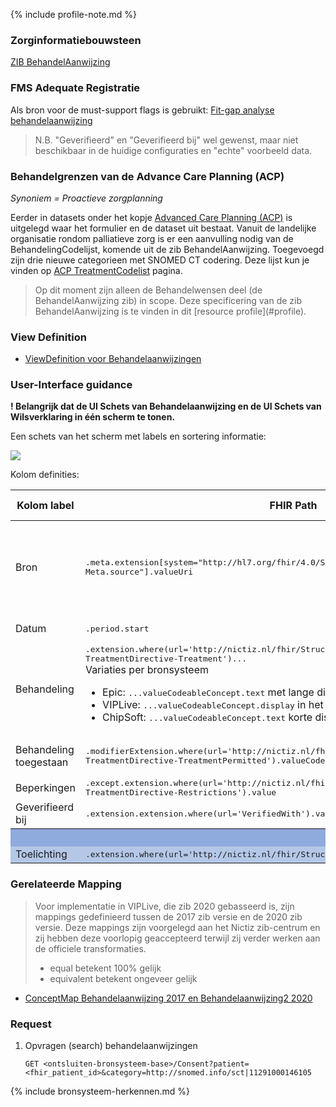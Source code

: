 {% include profile-note.md %}

### Zorginformatiebouwsteen

[ZIB BehandelAanwijzing](https://zibs.nl/wiki/BehandelAanwijzing-v3.1(2017NL))

### FMS Adequate Registratie

Als bron voor de must-support flags is gebruikt: [Fit-gap analyse behandelaanwijzing](https://amigo.nictiz.nl/uploads/7d857f79-4b79-4732-a1dd-2756bf4cdd24/fit_gap_analyse_Behandelaanwijzing.pdf)

<blockquote class="stu-note" markdown="1">
N.B. "Geverifieerd" en "Geverifieerd bij" wel gewenst, maar niet beschikbaar in de huidige configuraties en "echte" voorbeeld data.
</blockquote>

### Behandelgrenzen van de Advance Care Planning (ACP)

*Synoniem = Proactieve zorgplanning*

Eerder in datasets onder het kopje [Advanced Care Planning (ACP)](datasets.html#advanced-care-planning) is uitgelegd waar het formulier en de dataset uit bestaat. 
Vanuit de landelijke organisatie rondom palliatieve zorg is er een aanvulling nodig van de BehandelingCodelijst, komende uit de zib BehandelAanwijzing. Toegevoegd zijn drie nieuwe categorieen met SNOMED CT codering. Deze lijst kun je vinden op [ACP TreatmentCodelist](ValueSet-ACPTreatmentCodelist.html) pagina.

<blockquote class="stu-note" markdown="1">
Op dit moment zijn alleen de Behandelwensen deel (de BehandelAanwijzing zib) in scope. Deze specificering van de zib BehandelAanwijzing is te vinden in dit [resource profile](#profile).
</blockquote>

### View Definition

* [ViewDefinition voor Behandelaanwijzingen](ViewDefinition-Behandelaanwijzingen.json)

### User-Interface guidance
**! Belangrijk dat de UI Schets van Behandelaanwijzing en de UI Schets van Wilsverklaring in één scherm te tonen.**

Een schets van het scherm met labels en sortering informatie:
<div style="clear:both;"><img src="UI-Schets-BehandelAanwijzingenWilsverklaring1.png" class="figure-img img-responsive img-rounded center-block"></div>

Kolom definities:
<table class="grid">
  <thead>
    <th>Kolom label</th>
    <th width="25%">FHIR Path</th>
    <th>FHIR Type</th>
    <th>Zib element</th>
    <th>Toelichting of regels</th>
  </thead>
  <tbody>
    <tr>
      <td>Bron</td>
      <td><samp>.meta.extension[system="http://hl7.org/fhir/4.0/StructureDefinition/extension-Meta.source"].valueUri</samp></td>
      <td><code>string</code></td>
      <td><i>nvt</i></td>
      <td>Lookup adhv uri (AGB-Z of OID) <code>&lt;adressering-base&gt;/Organization?identifier=&lt;.meta.tag.code&gt;</code> en gebruik dan <code>Organization.name</code></td>
    </tr>  
    <tr>
      <td>Datum</td>
      <td><samp>.period.start​</samp></td>
      <td><code>dateTime</code></td>
      <td></td>
      <td>Kunnen vage datums zijn.</td>
    </tr>
    <tr>
      <td>Behandeling</td>
      <td><samp>.extension.where(url='http://nictiz.nl/fhir/StructureDefinition/zib-TreatmentDirective-Treatment')...</samp><br/>
      Variaties per bronsysteem<ul><li>Epic: <samp>...valueCodeableConcept.text</samp> met lange display</li> 
      <li>VIPLive: <samp>...valueCodeableConcept.display</samp> in het Engels</li> 
      <li>ChipSoft: <samp>...valueCodeableConcept.text</samp> korte display met hoofdletters</li></ul></td>
      <td><code>string</code></td>
      <td></td>
      <td></td>
    </tr>
    <tr>
      <td>Behandeling toegestaan</td>
      <td><samp>.modifierExtension.where(url='http://nictiz.nl/fhir/StructureDefinition/zib-TreatmentDirective-TreatmentPermitted').valueCodeableConcept.coding.display</samp></td>
      <td><code>string</code></td>
      <td>BehandelingToegestaan</td>
      <td>Zie UI schets voor icon mapping. N.B. obv coding.code</td>
    </tr>
    <tr>
      <td>Beperkingen</td>
      <td><samp>.except.extension.where(url='http://nictiz.nl/fhir/StructureDefinition/zib-TreatmentDirective-Restrictions').value</samp></td>
      <td><code>string</code></td>
      <td></td>
      <td></td>
    </tr>
    <tr>
      <td>Geverifieerd bij</td>
      <td><samp>.extension.extension.where(url='VerifiedWith').valueCodeableConcept.text</samp></td>
      <td><code>string</code></td>
      <td></td>
      <td></td>
    </tr>
    <tr style="background-color:#8faadc; color:white">
      <th colspan="5">(1) UITKLAPVELD</tH>
    </tr>
    <tr style="background-color:#b4c7e7">
      <td>Toelichting</td>
      <td><samp>.extension.where(url='http://nictiz.nl/fhir/StructureDefinition/Comment').valueString</samp></td>
      <td><code>string</code></td>
      <td>Toelichting</td>
      <td></td>
    </tr>
  </tbody>
</table>

### Gerelateerde Mapping

<blockquote class="stu-note" markdown="1">
Voor implementatie in VIPLive, die zib 2020 gebasseerd is, zijn mappings gedefinieerd tussen de 2017 zib versie en de 2020 zib versie. Deze mappings zijn voorgelegd aan het Nictiz zib-centrum en zij hebben deze voorlopig geaccepteerd terwijl zij verder werken aan de officiele transformaties.

* equal betekent 100% gelijk
* equivalent betekent ongeveer gelijk
</blockquote>

* [ConceptMap Behandelaanwijzing 2017 en Behandelaanwijzing2 2020](ConceptMap-behandelaanwijzing-2017-2020.html)

### Request

1. Opvragen (search) behandelaanwijzingen

    `GET <ontsluiten-bronsysteem-base>/Consent?patient=<fhir_patient_id>&category=http://snomed.info/sct|11291000146105`

{% include bronsysteem-herkennen.md %}
